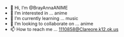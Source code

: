 - 👋 Hi, I’m @BrayAnnaANIME
- 👀 I’m interested in ... anime
- 🌱 I’m currently learning ... music
- 💞️ I’m looking to collaborate on ... anime
- 📫 How to reach me ... 1110858@Clareore.k12.ok.us

<!---
BrayAnnaANIME/BrayAnnaANIME is a ✨ special ✨ repository because its `README.md` (this file) appears on your GitHub profile.
You can click the Preview link to take a look at your changes.
--->

